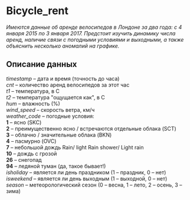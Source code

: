 # Bicycle_rent
*Имеются данные об аренде велосипедов в Лондоне за два года: с 4 января 2015 по 3 января 2017. Предстоит изучить динамику числа аренд, наличие связи с погодными условиями и выходными, а также объяснить несколько аномалий на графике.*

## Описание данных
*timestamp* – дата и время (точность до часа)  
*cnt* – количество аренд велосипедов за этот час  
*t1* – температура, в С  
*t2* – температура "ощущается как", в С  
*hum* – влажность (%)  
*wind_speed* – скорость ветра, км/ч  
*weather_code* – погодные условия:  
**1** – ясно (SKC)  
**2** – преимущественно ясно / встречаются отдельные облака (SCT)  
**3** – облачно / значительные облака (BKN)  
**4** – пасмурно (OVC)  
**7** – небольшой дождь Rain/ light Rain shower/ Light rain  
**10** – дождь с грозой  
**26** – снегопад  
**94** – ледяной туман (да, такое бывает!)  
*isholiday* – является ли день праздником (1 – праздник, 0 – нет)  
*isweekend* –  является ли день выходным (1 – выходной, 0 – нет)  
*season* – метеорологический сезон (0 – весна, 1 – лето, 2 – осень, 3 – зима)  
